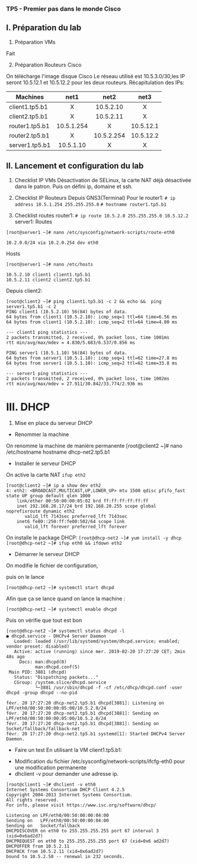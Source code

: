 ### TP5 - Premier pas dans le monde Cisco
## I. Préparation du lab
1. Préparation VMs

Fait

2. Préparation Routeurs Cisco

On télécharge l'image disque Cisco
Le réseau utilisé est 10.5.3.0/30,les IP seront 10.5.12.1 et 10.5.12.2 pour les deux routeurs.
Récapitulation des IPs:


| Machines       |    net1    |    net2    |    net3   |
|----------------|:----------:|:----------:|:---------:|
| client1.tp5.b1 |      X     |  10.5.2.10 |     X     |
| client2.tp5.b1 |      X     |  10.5.2.11 |     X     |
| router1.tp5.b1 | 10.5.1.254 |      X     | 10.5.12.1 |
| router2.tp5.b1 |      X     | 10.5.2.254 | 10.5.12.2 |
| server1.tp5.b1 |  10.5.1.10 |      X     |     X     |


## II. Lancement et configuration du lab
1. Checklist IP VMs
Désactivation de SELinux, la carte NAT déjà désactivée dans le patron.
Puis on défini ip, domaine et ssh.

2. Checklist IP Routeurs
Depuis GNS3(Terminal)
Pour le router1:
`# ip address 10.5.1.254 255.255.255.0`
`# hostname router1.tp5.b1`

3. Checklist routes
 router1:
 `# ip route 10.5.2.0 255.255.255.0 10.5.12.2`
 server1:
Routes
```
[root@server1 ~]# nano /etc/sysconfig/network-scripts/route-eth0

10.2.0.0/24 via 10.2.0.254 dev eth0 
```

Hosts
```
[root@server1 ~]# nano /etc/hosts

10.5.2.10 client1 client1.tp5.b1
10.5.2.11 client2 client2.tp5.b1
```


Depuis client2:

```
[root@client2 ~]# ping client1.tp5.b1 -c 2 && echo &&  ping server1.tp5.b1 -c 2
PING client1 (10.5.2.10) 56(84) bytes of data.
64 bytes from client1 (10.5.2.10): icmp_seq=1 ttl=64 time=6.56 ms
64 bytes from client1 (10.5.2.10): icmp_seq=2 ttl=64 time=4.80 ms

--- client1 ping statistics ---
2 packets transmitted, 2 received, 0% packet loss, time 1001ms
rtt min/avg/max/mdev = 4.830/5.683/6.537/0.856 ms

PING server1 (10.5.1.10) 56(84) bytes of data.
64 bytes from server1 (10.5.1.10): icmp_seq=1 ttl=62 time=27.8 ms
64 bytes from server1 (10.5.1.10): icmp_seq=2 ttl=62 time=33.8 ms

--- server1 ping statistics ---
2 packets transmitted, 2 received, 0% packet loss, time 1002ms
rtt min/avg/max/mdev = 27.911/30.842/33.774/2.936 ms

```

# III. DHCP
1. Mise en place du serveur DHCP

* Renommer la machine

On renomme la machine de manière permanente
[root@client2 ~]# nano /etc/hostname
hostname dhcp-net2.tp5.b1

* Installer le serveur DHCP

On active la carte NAT `ifup eth2`
```
[root@client2 ~]# ip a show dev eth2
4: eth2: <BROADCAST,MULTICAST,UP,LOWER_UP> mtu 1500 qdisc pfifo_fast state UP group default qlen 1000
    link/ether 00:50:00:00:05:02 brd ff:ff:ff:ff:ff:ff
    inet 192.168.20.17/24 brd 192.168.20.255 scope global noprefixroute dynamic eth2
       valid_lft 7143sec preferred_lft 7143sec
    inet6 fe80::250:ff:fe00:502/64 scope link 
       valid_lft forever preferred_lft forever
```
On installe le package DHCP:
`[root@dhcp-net2 ~]# yum install -y dhcp`
`[root@dhcp-net2 ~]# ifup eth0 && ifdown eth2`

* Démarrer le serveur DHCP

On modifie le fichier de configuration,

puis on le lance

`[root@dhcp-net2 ~]# systemctl start dhcpd`

Afin que ça se lance quand on lance la machine :

`[root@dhcp-net2 ~]# systemctl enable dhcpd`

Puis on vérifie que tout est bon

```
[root@dhcp-net2 ~]# systemctl status dhcpd -l
● dhcpd.service - DHCPv4 Server Daemon
   Loaded: loaded (/usr/lib/systemd/system/dhcpd.service; enabled; vendor preset: disabled)
   Active: active (running) since mer. 2019-02-20 17:27:20 CET; 2min 48s ago
     Docs: man:dhcpd(8)
           man:dhcpd.conf(5)
 Main PID: 3881 (dhcpd)
   Status: "Dispatching packets..."
   CGroup: /system.slice/dhcpd.service
           └─3881 /usr/sbin/dhcpd -f -cf /etc/dhcp/dhcpd.conf -user dhcpd -group dhcpd --no-pid

févr. 20 17:27:20 dhcp-net2.tp5.b1 dhcpd[3881]: Listening on LPF/eth0/00:50:00:00:05:00/10.5.2.0/24
févr. 20 17:27:20 dhcp-net2.tp5.b1 dhcpd[3881]: Sending on   LPF/eth0/00:50:00:00:05:00/10.5.2.0/24
févr. 20 17:27:20 dhcp-net2.tp5.b1 dhcpd[3881]: Sending on   Socket/fallback/fallback-net
févr. 20 17:27:20 dhcp-net2.tp5.b1 systemd[1]: Started DHCPv4 Server Daemon.
```
* Faire un test
En utilisant la VM client1.tp5.b1:
-   Modification du fichier /etc/sysconfig/network-scripts/ifcfg-eth0 pour une modification permanente
-   dhclient -v pour demander une adresse ip.
```
[root@client1 ~]# dhclient -v eth0
Internet Systems Consortium DHCP Client 4.2.5
Copyright 2004-2013 Internet Systems Consortium.
All rights reserved.
For info, please visit https://www.isc.org/software/dhcp/

Listening on LPF/eth0/00:50:00:00:04:00
Sending on   LPF/eth0/00:50:00:00:04:00
Sending on   Socket/fallback
DHCPDISCOVER on eth0 to 255.255.255.255 port 67 interval 3 (xid=0x6ad2d7)
DHCPREQUEST on eth0 to 255.255.255.255 port 67 (xid=0x6 ad2d7)
DHCPOFFER from 10.5.2.11
DHCPACK from 10.5.2.11 (xid=0x6ad2d7)
bound to 10.5.2.50 -- renewal in 232 seconds.
```
